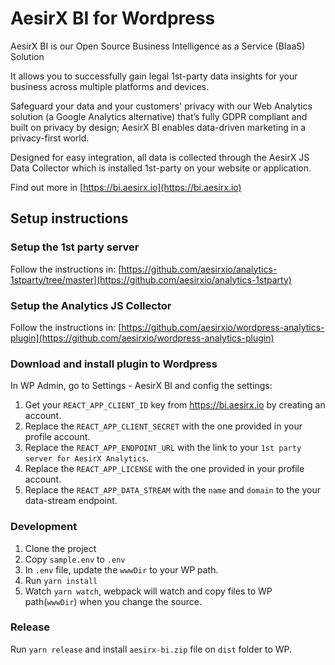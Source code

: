 # AesirX BI for Wordpress

AesirX BI is our Open Source Business Intelligence as a Service (BIaaS) Solution

It allows you to successfully gain legal 1st-party data insights for your business across multiple platforms and devices.

Safeguard your data and your customers' privacy with our Web Analytics solution (a Google Analytics alternative) that’s fully GDPR compliant and built on privacy by design; AesirX BI enables data-driven marketing in a privacy-first world.

Designed for easy integration, all data is collected through the AesirX JS Data Collector which is installed 1st-party on your website or application.

Find out more in [https://bi.aesirx.io](https://bi.aesirx.io)

## Setup instructions

### Setup the 1st party server

Follow the instructions in: [https://github.com/aesirxio/analytics-1stparty/tree/master](https://github.com/aesirxio/analytics-1stparty)

### Setup the Analytics JS Collector

Follow the instructions in: [https://github.com/aesirxio/wordpress-analytics-plugin](https://github.com/aesirxio/wordpress-analytics-plugin)

### Download and install plugin to Wordpress

In WP Admin, go to Settings - AesirX BI and config the settings:
1. Get your `REACT_APP_CLIENT_ID` key from https://bi.aesirx.io by creating an account.
1. Replace the `REACT_APP_CLIENT_SECRET` with the one provided in your profile account.
1. Replace the `REACT_APP_ENDPOINT_URL` with the link to your `1st party server for AesirX Analytics`.
1. Replace the `REACT_APP_LICENSE` with the one provided in your profile account.
1. Replace the `REACT_APP_DATA_STREAM` with the `name` and `domain` to the your data-stream endpoint.

### Development

1. Clone the project
1. Copy `sample.env` to `.env`
1. In `.env` file, update the `wwwDir` to your WP path.
1. Run `yarn install`
1. Watch `yarn watch`, webpack will watch and copy files to WP path(`wwwDir`) when you change the source.


### Release

Run `yarn release` and install `aesirx-bi.zip` file on `dist` folder to WP.
